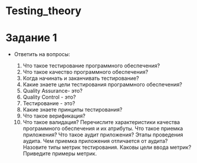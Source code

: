 # Testing_theory
# Задание 1
- Ответить на вопросы:
  
  1. Что такое тестирование программного обеспечения?
  2. Что такое качество программного обеспечения?
  3. Когда начинать и заканчивать тестирование?
  4. Какие знаете цели тестирования программного обеспечения?
  5. Quality Assurance- это?
  6. Quality Control - это?
  7. Тестирование - это?
  8. Какие знаете принципы тестирования?
  9. Что такое верификация?
  10. Что такое валидация?
Перечислите характеристики качества программного обеспечения и их атрибуты.
Что такое приемка приложения?
Что такое аудит приложения?
Этапы проведения аудита.
Чем приемка приложения отличается от аудита?
Назовите типы метрик тестирования. Каковы цели ввода метрик? Приведите примеры метрик.
